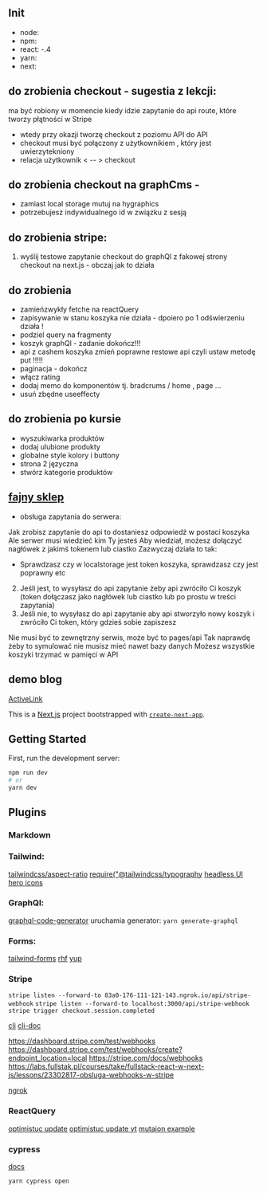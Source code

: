 ## Init

-   node:
-   npm:
-   react: -.4
-   yarn:
-   next:

## do zrobienia checkout - sugestia z lekcji:

ma być robiony w momencie kiedy idzie zapytanie do api route, które tworzy płątności w Stripe

-   wtedy przy okazji tworzę checkout z poziomu API do API
-   checkout musi być połączony z użytkownikiem , który jest uwierzytekniony
-   relacja użytkownik < -- > checkout

## do zrobienia checkout na graphCms -

-   zamiast local storage mutuj na hygraphics
-   potrzebujesz indywidualnego id w związku z sesją

## do zrobienia stripe:

1. wyślij testowe zapytanie checkout do graphQl z fakowej strony checkout na next.js - obczaj jak to działa

## do zrobienia

-   zamieńzwykły fetche na reactQuery
-   zapisywanie w stanu koszyka nie działa - dpoiero po 1 odświerzeniu działa !
-   podziel query na fragmenty
-   koszyk graphQl - zadanie dokończ!!!
-   api z cashem koszyka zmień poprawne restowe api czyli ustaw metodę put !!!!!
-   paginacja - dokończ
-   włącz rating
-   dodaj memo do komponentów tj. bradcrums / home , page ...
-   usuń zbędne useeffecty

## do zrobienia po kursie

-   wyszukiwarka produktów
-   dodaj ulubione produkty
-   globalne style kolory i buttony
-   strona 2 języczna
-   stwórz kategorie produktów

## [fajny sklep](https://shopmrbeast.com/shop/credit-card-hoodie)

-   obsługa zapytania do serwera:

Jak zrobisz zapytanie do api to dostaniesz odpowiedź w postaci koszyka
Ale serwer musi wiedzieć kim Ty jesteś
Aby wiedział, możesz dołączyć nagłówek z jakimś tokenem lub ciastko
Zazwyczaj działa to tak:

-   Sprawdzasz czy w localstorage jest token koszyka, sprawdzasz czy jest poprawny etc

2. Jeśli jest, to wysyłasz do api zapytanie żeby api zwróciło Ci koszyk (token dołączasz jako nagłówek lub ciastko lub po prostu w treści zapytania)
3. Jeśli nie, to wysyłasz do api zapytanie aby api stworzyło nowy koszyk i zwróciło Ci token, który gdzieś sobie zapiszesz

Nie musi być to zewnętrzny serwis, może być to pages/api
Tak naprawdę żeby to symulować nie musisz mieć nawet bazy danych
Możesz wszystkie koszyki trzymać w pamięci w API

## demo blog

[ActiveLink](https://zaiste.net/programming/reactjs/howtos/create-activelink-nextjs/)

This is a [Next.js](https://nextjs.org/) project bootstrapped with [`create-next-app`](https://github.com/vercel/next.js/tree/canary/packages/create-next-app).

## Getting Started

First, run the development server:

```bash
npm run dev
# or
yarn dev
```

## Plugins

### Markdown

### Tailwind:

[tailwindcss/aspect-ratio]()
[require("@tailwindcss/typography]()
[headless UI](https://headlessui.com/)
[hero icons](https://heroicons.com/)

### GraphQl:

[graphql-code-generator](https://www.graphql-code-generator.com/docs/getting-started/installation)
uruchamia generator: `yarn generate-graphql`

### Forms:

[tailwind-forms](https://github.com/tailwindlabs/tailwindcss-forms)
[rhf](https://react-hook-form.com/get-started#IntegratingControlledInputs)
[yup](https://github.com/jquense/yup)

### Stripe

`stripe listen --forward-to 83a0-176-111-121-143.ngrok.io/api/stripe-webhook`
`stripe listen --forward-to localhost:3000/api/stripe-webhook`
`stripe trigger checkout.session.completed`

[cli](https://stripe.com/docs/stripe-cli)
[cli-doc](https://stripe.com/docs/cli/trigger#trigger-event-checkout_session_completed)

https://dashboard.stripe.com/test/webhooks
https://dashboard.stripe.com/test/webhooks/create?endpoint_location=local
https://stripe.com/docs/webhooks
https://labs.fullstak.pl/courses/take/fullstack-react-w-next-js/lessons/23302817-obsluga-webhooks-w-stripe

[ngrok](https://dashboard.ngrok.com/get-started/setup)

### ReactQuery

[optimistuc update](https://codesandbox.io/s/withered-currying-4lhjx8?file=/pages/api/data.js:55-566)
[optimistuc update yt](https://www.youtube.com/watch?v=ZbhGXD8KpQ8)
[mutaion example ](https://daily-dev-tips.com/posts/react-query-and-optimistic-updates/)

### cypress

[docs](https://docs.cypress.io/guides/end-to-end-testing/testing-your-app#Step-2-Visit-your-server)

`yarn cypress open`
